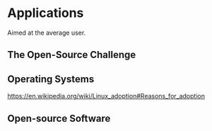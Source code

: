 # Applications

Aimed at the average user.

## The Open-Source Challenge


## Operating Systems

https://en.wikipedia.org/wiki/Linux_adoption#Reasons_for_adoption


## Open-source Software


